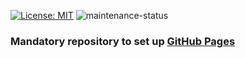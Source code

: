 [![License: MIT](https://img.shields.io/badge/License-MIT-green.svg)](https://opensource.org/licenses/MIT) <!-- get badge from https://gist.github.com/qvil/5e3ed56c26d784e51424621119cc4028 --> ![maintenance-status](https://img.shields.io/badge/maintenance-experimental-blue.svg) <!-- get badge from https://gist.github.com/taiki-e/ad73eaea17e2e0372efb76ef6b38f17b -->

### Mandatory repository to set up [GitHub Pages](https://pages.github.com/)
